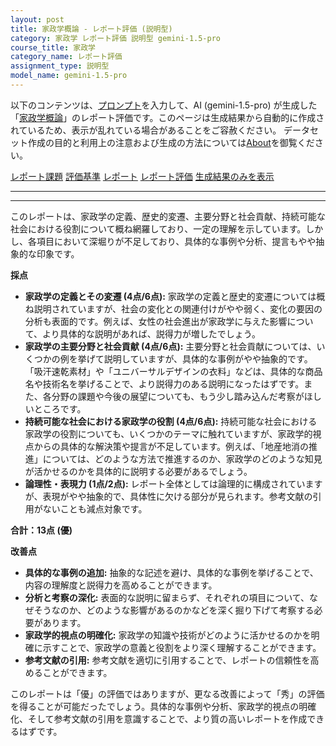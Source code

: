 ```yaml
---
layout: post
title: 家政学概論 - レポート評価 (説明型)
category: 家政学 レポート評価 説明型 gemini-1.5-pro
course_title: 家政学
category_name: レポート評価
assignment_type: 説明型
model_name: gemini-1.5-pro
---
```


以下のコンテンツは、[プロンプト](https://github.com/takedatoshiyuki/synthetic_assignments/tree/main/generated/家政学/gemini-1.5-pro/prompt_レポート評価-説明型.md)を入力して、AI (gemini-1.5-pro) が生成した「[家政学概論](/contents/家政学/)」のレポート評価です。このページは生成結果から自動的に作成されているため、表示が乱れている場合があることをご容赦ください。
データセット作成の目的と利用上の注意および生成の方法については[About](/About)を御覧ください。

[レポート課題](../レポート課題-説明型)
[評価基準](../評価基準-説明型)
[レポート](../レポート-説明型)
[レポート評価](../レポート評価-説明型)
[生成結果のみを表示](https://github.com/takedatoshiyuki/synthetic_assignments/tree/main/generated/家政学/gemini-1.5-pro/レポート評価-説明型.md)
  

***
***
  
このレポートは、家政学の定義、歴史的変遷、主要分野と社会貢献、持続可能な社会における役割について概ね網羅しており、一定の理解を示しています。しかし、各項目において深堀りが不足しており、具体的な事例や分析、提言もやや抽象的な印象です。

**採点**

* **家政学の定義とその変遷 (4点/6点):**  家政学の定義と歴史的変遷については概ね説明されていますが、社会の変化との関連付けがやや弱く、変化の要因の分析も表面的です。例えば、女性の社会進出が家政学に与えた影響について、より具体的な説明があれば、説得力が増したでしょう。
* **家政学の主要分野と社会貢献 (4点/6点):** 主要分野と社会貢献については、いくつかの例を挙げて説明していますが、具体的な事例がやや抽象的です。「吸汗速乾素材」や「ユニバーサルデザインの衣料」などは、具体的な商品名や技術名を挙げることで、より説得力のある説明になったはずです。また、各分野の課題や今後の展望についても、もう少し踏み込んだ考察がほしいところです。
* **持続可能な社会における家政学の役割 (4点/6点):** 持続可能な社会における家政学の役割についても、いくつかのテーマに触れていますが、家政学的視点からの具体的な解決策や提言が不足しています。例えば、「地産地消の推進」については、どのような方法で推進するのか、家政学のどのような知見が活かせるのかを具体的に説明する必要があるでしょう。
* **論理性・表現力 (1点/2点):** レポート全体としては論理的に構成されていますが、表現がやや抽象的で、具体性に欠ける部分が見られます。参考文献の引用がないことも減点対象です。

**合計：13点 (優)**

**改善点**

* **具体的な事例の追加:** 抽象的な記述を避け、具体的な事例を挙げることで、内容の理解度と説得力を高めることができます。
* **分析と考察の深化:** 表面的な説明に留まらず、それぞれの項目について、なぜそうなのか、どのような影響があるのかなどを深く掘り下げて考察する必要があります。
* **家政学的視点の明確化:** 家政学の知識や技術がどのように活かせるのかを明確に示すことで、家政学の意義と役割をより深く理解することができます。
* **参考文献の引用:** 参考文献を適切に引用することで、レポートの信頼性を高めることができます。

このレポートは「優」の評価ではありますが、更なる改善によって「秀」の評価を得ることが可能だったでしょう。具体的な事例や分析、家政学的視点の明確化、そして参考文献の引用を意識することで、より質の高いレポートを作成できるはずです。
